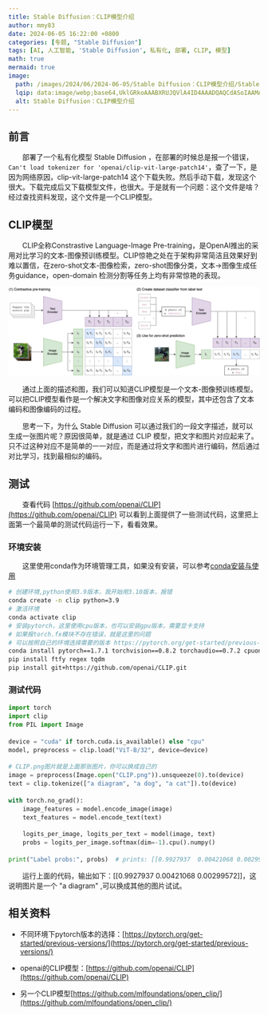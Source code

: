 ```yaml
---
title: Stable Diffusion：CLIP模型介绍
author: mmy83
date: 2024-06-05 16:22:00 +0800
categories: [专题, "Stable Diffusion"]
tags: [AI, 人工智能, 'Stable Diffusion', 私有化, 部署, CLIP, 模型]
math: true
mermaid: true
image:
  path: /images/2024/06/2024-06-05/Stable Diffusion：CLIP模型介绍/Stable Diffusion：CLIP模型介绍-00.png
  lqip: data:image/webp;base64,UklGRkoAAABXRUJQVlA4ID4AAADQAQCdASoIAAMAAUAmJYwCdAEO+yLXgAD+/XL150W219MD5hY5Aoa7wu8VGgOyCWWZiVDYG20V7UJb9+AAAA==
  alt: Stable Diffusion：CLIP模型介绍
---
```


## 前言

&emsp;&emsp;部署了一个私有化模型 Stable Diffusion ，在部署的时候总是报一个错误，```Can't load tokenizer for 'openai/clip-vit-large-patch14'```，查了一下，是因为网络原因，clip-vit-large-patch14 这个下载失败。然后手动下载，发现这个很大。下载完成后又下载模型文件，也很大。于是就有一个问题：这个文件是啥？经过查找资料发现，这个文件是一个CLIP模型。

## CLIP模型

&emsp;&emsp;CLIP全称Constrastive Language-Image Pre-training，是OpenAI推出的采用对比学习的文本-图像预训练模型。CLIP惊艳之处在于架构非常简洁且效果好到难以置信，在zero-shot文本-图像检索，zero-shot图像分类，文本→图像生成任务guidance，open-domain 检测分割等任务上均有非常惊艳的表现。

![CLIP模型](/images/2024/06/2024-06-05/Stable%20Diffusion：CLIP模型介绍/Stable%20Diffusion：CLIP模型介绍-01.png)

&emsp;&emsp;通过上面的描述和图，我们可以知道CLIP模型是一个文本-图像预训练模型。可以把CLIP模型看作是一个解决文字和图像对应关系的模型，其中还包含了文本编码和图像编码的过程。

&emsp;&emsp;思考一下，为什么 Stable Diffusion 可以通过我们的一段文字描述，就可以生成一张图片呢？原因很简单，就是通过 CLIP 模型，把文字和图片对应起来了。只不过这种对应不是简单的一一对应，而是通过将文字和图片进行编码，然后通过对比学习，找到最相似的编码。

## 测试

&emsp;&emsp;查看代码 [https://github.com/openai/CLIP](https://github.com/openai/CLIP) 可以看到上面提供了一些测试代码，这里把上面第一个最简单的测试代码运行一下，看看效果。

### 环境安装

&emsp;&emsp;这里使用conda作为环境管理工具，如果没有安装，可以参考[conda安装与使用](/posts/conda安装与使用)

```bash
# 创建环境,python使用3.9版本，我开始用3.10版本，报错
conda create -n clip python=3.9
# 激活环境
conda activate clip
# 安装pytorch，这里使用cpu版本，也可以安装gpu版本，需要显卡支持
# 如果报torch.fx模块不存在错误，就是这里的问题
# 可以按照自己的环境选择需要的版本 https://pytorch.org/get-started/previous-versions/
conda install pytorch==1.7.1 torchvision==0.8.2 torchaudio==0.7.2 cpuonly -c pytorch
pip install ftfy regex tqdm
pip install git+https://github.com/openai/CLIP.git
```

### 测试代码

```python
import torch
import clip
from PIL import Image

device = "cuda" if torch.cuda.is_available() else "cpu"
model, preprocess = clip.load("ViT-B/32", device=device)

# CLIP.png图片就是上面那张图片，你可以换成自己的
image = preprocess(Image.open("CLIP.png")).unsqueeze(0).to(device)
text = clip.tokenize(["a diagram", "a dog", "a cat"]).to(device)

with torch.no_grad():
    image_features = model.encode_image(image)
    text_features = model.encode_text(text)
    
    logits_per_image, logits_per_text = model(image, text)
    probs = logits_per_image.softmax(dim=-1).cpu().numpy()

print("Label probs:", probs)  # prints: [[0.9927937  0.00421068 0.00299572]]
```

&emsp;&emsp;运行上面的代码，输出如下：[[0.9927937  0.00421068 0.00299572]]，这说明图片是一个 "a diagram" ,可以换成其他的图片试试。

## 相关资料

- 不同环境下pytorch版本的选择：[https://pytorch.org/get-started/previous-versions/](https://pytorch.org/get-started/previous-versions/)

- openai的CLIP模型：[https://github.com/openai/CLIP](https://github.com/openai/CLIP)

- 另一个CLIP模型[https://github.com/mlfoundations/open_clip/](https://github.com/mlfoundations/open_clip/)
